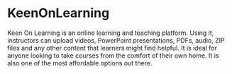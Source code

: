 # KeenOnLearning
Keen On Learning is an online learning and teaching platform. Using it, instructors can upload videos, PowerPoint presentations, PDFs, audio, ZIP files and any other content that learners might find helpful. It is ideal for anyone looking to take courses from the comfort of their own home. It is also one of the most affordable options out there.
